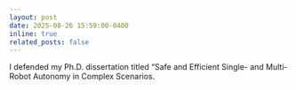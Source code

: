 ```yaml
---
layout: post
date: 2025-08-26 15:59:00-0400
inline: true
related_posts: false
---
```


I defended my Ph.D. dissertation titled “Safe and Efficient Single- and Multi-Robot Autonomy in Complex Scenarios.

